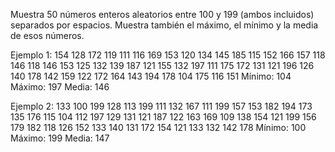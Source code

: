 Muestra 50 números enteros aleatorios entre 100 y 199 (ambos incluidos) separados por espacios. Muestra
también el máximo, el mínimo y la media de esos números.

Ejemplo 1:
154 128 172 119 111 116 169 153 120 134 145 185 115 152 166 157 118 146 118 146
153 125 132 139 187 121 155 132 197 111 175 172 131 121 196 126 140 178 142 159
122 172 164 143 194 178 104 175 116 151
Mínimo: 104
Máximo: 197
Media: 146

Ejemplo 2:
133 100 199 128 113 199 111 132 167 111 199 157 153 182 194 173 135 176 115 104
112 197 129 131 121 187 122 163 169 109 138 154 121 199 156 179 182 118 126 152
133 140 131 172 154 121 133 132 142 178
Mínimo: 100
Máximo: 199
Media: 147